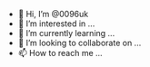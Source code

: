 - 👋 Hi, I’m @0096uk
- 👀 I’m interested in ...
- 🌱 I’m currently learning ...
- 💞️ I’m looking to collaborate on ...
- 📫 How to reach me ...

<!---
0096uk/0096uk is a ✨ special ✨ repository because its `README.md` (this file) appears on your GitHub profile.
You can click the Preview link to take a look at your changes.
--->
